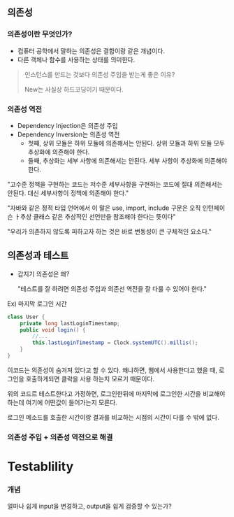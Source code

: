## 의존성

### 의존성이란 무엇인가?

* 컴퓨터 공학에서 말하는 의존성은 결합이랑 같은 개념이다.
* 다른 객체나 함수를 사용하는 상태를 의미한다.

> 인스턴스를 만드는 것보다 의존성 주입을 받는게 좋은 이유?
>
> New는 사실상 하드코딩이기 때문이다.

### 의존성 역전

* Dependency Injection은 의존성 주입
* Dependency Inversion는 의존성 역전
    * 첫째, 상위 모듈은 하위 모듈에 의존해서는 안된다. 상위 모듈과 하위 모듈 모두 추상화에 의존해야 한다.
    * 둘째, 추상화는 세부 사항에 의존해서는 안된다. 세부 사항이 추상화에 의존해야 한다.

"고수준 정책을 구현하는 코드는 저수준 세부사항을 구현하는 코드에 절대 의존해서는 안된다. 대신 세부사항이 정책에 의존해야 한다."

"자바와 같은 정적 타입 언어에서 이 말은 use, import, include 구문은 오직 인턴페이슨 ㅏ추상 클래스 같은 추상적인 선언만을 참조해야 한다는 뜻이다"

"우리가 의존하지 않도록 피하고자 하는 것은 바로 변동성이 큰 구체적인 요소다."

## 의존성과 테스트

* 갑지기 의존성은 왜?

  "테스트를 잘 하려면 의존성 주입과 의존선 역전을 잘 다룰 수 있어야 한다."

Ex) 마지막 로그인 시간

```java
class User {
    private long lastLoginTimestamp;
    public void login() {
        //...
        this.lastLoginTimestamp = Clock.systemUTC().millis();
    }
}
```

이코드는 의존성이 숨겨져 있다고 할 수 있다. 왜냐하면, 웹에서 사용한다고 했을 때, 로그인을 호출하게되면 클락을 사용 하는지 모르기 때문이다.

위의 코드르 테스트한다고 가정하면, 로그인한뒤에 마지막에 로그인한 시간을 비교해야하는데 여기에 어떤값이 들어가는지 모른다.

로그인 메소드를 호출한 시간이랑 결과를 비교하는 시점의 시간이 다를 수 밖에 없다.

### 의존성 주입 + 의존성 역전으로 해결

# Testablility

### 개념

얼마나 쉽게 input을 변경하고, output을 쉽게 검증할 수 있는가?